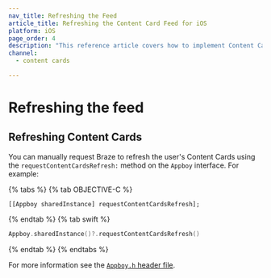```yaml
---
nav_title: Refreshing the Feed
article_title: Refreshing the Content Card Feed for iOS
platform: iOS
page_order: 4
description: "This reference article covers how to implement Content Card refreshing in your iOS application."
channel:
  - content cards

---
```


# Refreshing the feed

## Refreshing Content Cards

You can manually request Braze to refresh the user's Content Cards using the `requestContentCardsRefresh:` method on the `Appboy` interface. For example:

{% tabs %}
{% tab OBJECTIVE-C %}

```objc
[[Appboy sharedInstance] requestContentCardsRefresh];
```

{% endtab %}
{% tab swift %}

```swift
Appboy.sharedInstance()?.requestContentCardsRefresh()
```

{% endtab %}
{% endtabs %}

For more information see the [`Appboy.h` header file](https://github.com/Appboy/appboy-ios-sdk/blob/master/AppboyKit/include/Appboy.h).
